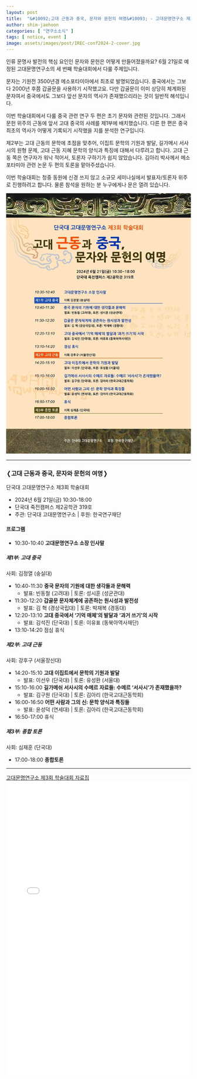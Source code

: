 ```yaml
---
layout: post
title:  "&#10092;고대 근동과 중국, 문자와 문헌의 여명&#10093; - 고대문명연구소 제3회 학술대회"
author: shim-jaehoon
categories: [ "연구소소식" ] 
tags: [ notice, event ] 
image: assets/images/post/IREC-conf2024-2-cover.jpg
---
```



인류 문명사 발전의 핵심 요인인 문자와 문헌은 어떻게 만들어졌을까요? 6월 21일로 예정된 고대문명연구소의 세 번째 학술대회에서 다룰 주제입니다.

문자는 기원전 3500년경 메소포타미아에서 최초로 발명되었습니다. 중국에서는 그보다 2000년 후쯤 갑골문을 사용하기 시작했고요. 다만 갑골문이 이미 상당히 체계화된 문자여서 중국에서도 그보다 앞선 문자의 역사가 존재했으리라는 것이 일반적 해석입니다.

이번 학술대회에서 다룰 중국 관련 연구 두 편은 초기 문자와 관련된 것입니다. 그래서 문헌 위주의 근동에 앞서 고대 중국의 사례를 제1부에 배치했습니다. 다른 한 편은 중국 최초의 역사가 어떻게 기록되기 시작했을 지를 분석한 연구입니다.

제2부는 고대 근동의 문학에 초점을 맞추어, 이집트 문학의 기원과 발달, 길가메시 서사시의 원형 문제, 고대 근동 지혜 문학의 양식과 특징에 대해서 다루려고 합니다. 고대 근동 쪽은 연구자가 워낙 적어서, 토론자 구하기가 쉽지 않았습니다. 김아리 박사께서 메소포타미아 관련 논문 두 편의 토론을 맡아주셨습니다.

이번 학술대회는 청중 동원에 신경 쓰지 않고 소규모 세미나실에서 발표자/토론자 위주로 진행하려고 합니다. 물론 참석을 원하는 분 누구에게나 문은 열려 있습니다.


![](/assets/images/post/IREC-conf2024-2-poster.jpg)


----

### &#10092;고대 근동과 중국, 문자와 문헌의 여명&#10093;
단국대 고대문명연구소 제3회 학술대회

- 2024년 6월 21일(금) 10:30-18:00
- 단국대 죽전캠퍼스 제2공학관 319호
- 주관: 단국대 고대문명연구소 | 후원: 한국연구재단

#### 프로그램

* 10:30-10:40  __고대문명연구소 소장 인사말__

##### 제1부: 고대 중국
사회: 김정열 (숭실대)

* 10:40-11:30  __중국 문자의 기원에 대한 생각들과 문해력__
  - 발표: 빈동철 (고려대) | 토론: 성시훈 (성균관대)
* 11:30-12:20  __갑골문 문자체계에 공존하는 원시성과 발전성__
  - 발표: 김 혁 (경상국립대) | 토론: 박재복 (경동대)
* 12:20-13:10  __고대 중국에서 ‘기억 매체’의 발달과 ‘과거 쓰기’의 시작__
  - 발표: 김석진 (단국대) | 토론: 이유표 (동북아역사재단)
* 13:10-14:20  점심 휴식

##### 제2부: 고대 근동
사회: 강후구 (서울장신대)

* 14:20-15:10  __고대 이집트에서 문학의 기원과 발달__
  - 발표: 이선우 (단국대) | 토론: 유성환 (서울대)
* 15:10-16:00  __길가메쉬 서사시의 수메르 자료들: 수메르 ‘서사시’가 존재했을까?__
  - 발표: 김구원 (단국대) | 토론: 김아리 (한국고대근동학회)
* 16:00-16:50  __어떤 사람과 그의 신: 문학 양식과 특징들__
  - 발표: 윤성덕 (연세대) | 토론: 김아리 (한국고대근동학회)
* 16:50-17:00  휴식

##### 제3부: 종합 토론
사회: 심재훈 (단국대)

* 17:00-18:00  __종합토론__


----

<span class="muted"><a href="/assets/files/IREC-3rd-conf20240621-proceedings.pdf" target="_blank">고대문명연구소 제3회 학술대회 자료집</a></span>
<br>
<object data="/assets/files/IREC-3rd-conf20240621-proceedings.pdf" width="100%" height="800px" type='application/pdf'>
    <embed src="/assets/files/IREC-3rd-conf20240621-proceedings.pdf" width="100%" height="800px" type='application/pdf'/>
</object>

<br><br>

